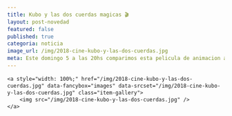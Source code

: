 ```yaml
---
title: Kubo y las dos cuerdas magicas 🎬
layout: post-novedad
featured: false
published: true
categoria: noticia
image_url: /img/2018-cine-kubo-y-las-dos-cuerdas.jpg
meta: Este domingo 5 a las 20hs comparimos esta pelicula de animacion apta para todo publico. Los esperamos!
---
```






<div style="position: relative;">
	<div class="gallery col-3">

	<a style="width: 100%;" href="/img/2018-cine-kubo-y-las-dos-cuerdas.jpg" data-fancybox="images" data-srcset="/img/2018-cine-kubo-y-las-dos-cuerdas.jpg" class="item-gallery">
		<img src="/img/2018-cine-kubo-y-las-dos-cuerdas.jpg" />
	</a>

</div>
</div>